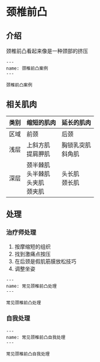 # 颈椎前凸

## 介绍

颈椎前凸看起来像是一种颈部的挤压

```{figure} /_static/img/2022-02-02-15-52-52.png
---
name: 颈椎前凸案例
---

颈椎前凸案例
```

## 相关肌肉

| 类别 | 缩短的肌肉                                  | 延长的肌肉            |
|---:|:------------------------------------------|:--------------------|
| 区域 | 前颈                                        | 后颈                  |
| 浅层 | 上斜方肌<br/>提肩胛肌                       | 胸锁乳突肌<br/>斜角肌 |
| 深层 | 颈半棘肌<br/>头半棘肌<br/>头夹肌<br/>颈夹肌 | 头长肌<br/>颈长肌     |

## 处理

### 治疗师处理

1. 按摩缩短的组织
2. 找到激痛点按压
3. 在后颈是假肌筋膜放松技巧
4. 调整坐姿

```{figure} /_static/img/2022-02-02-17-13-12.png
---
name: 常见颈椎前凸处理
---

常见颈椎前凸处理
```

### 自我处理

```{figure} /_static/img/2022-02-02-17-16-23.png
---
name: 常见颈椎前凸自我处理
---

常见颈椎前凸自我处理
```

